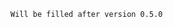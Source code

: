 <!--
SPDX-FileCopyrightText: 2024 Siemens AG

SPDX-License-Identifier: MIT
-->

```
Will be filled after version 0.5.0
```